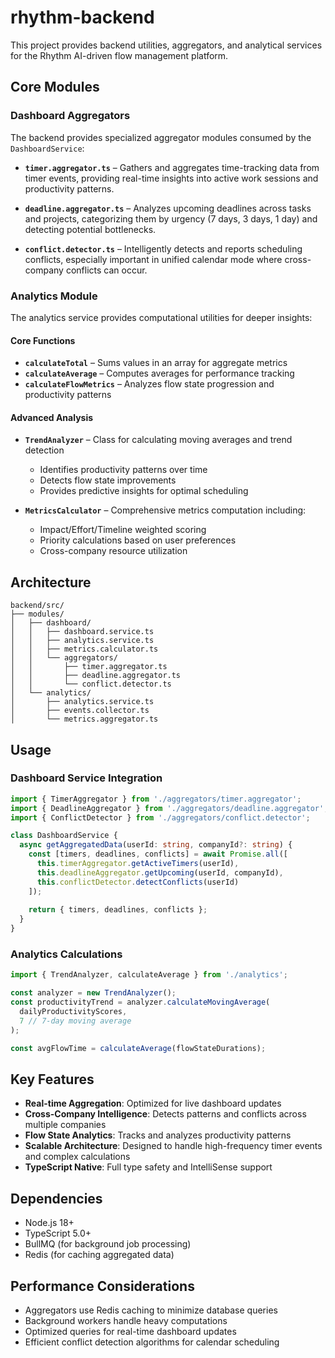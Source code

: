 # rhythm-backend

This project provides backend utilities, aggregators, and analytical services for the Rhythm AI-driven flow management platform.

## Core Modules

### Dashboard Aggregators
The backend provides specialized aggregator modules consumed by the `DashboardService`:

- **`timer.aggregator.ts`** – Gathers and aggregates time-tracking data from timer events, providing real-time insights into active work sessions and productivity patterns.

- **`deadline.aggregator.ts`** – Analyzes upcoming deadlines across tasks and projects, categorizing them by urgency (7 days, 3 days, 1 day) and detecting potential bottlenecks.

- **`conflict.detector.ts`** – Intelligently detects and reports scheduling conflicts, especially important in unified calendar mode where cross-company conflicts can occur.

### Analytics Module
The analytics service provides computational utilities for deeper insights:

#### Core Functions
- **`calculateTotal`** – Sums values in an array for aggregate metrics
- **`calculateAverage`** – Computes averages for performance tracking
- **`calculateFlowMetrics`** – Analyzes flow state progression and productivity patterns

#### Advanced Analysis
- **`TrendAnalyzer`** – Class for calculating moving averages and trend detection
  - Identifies productivity patterns over time
  - Detects flow state improvements
  - Provides predictive insights for optimal scheduling

- **`MetricsCalculator`** – Comprehensive metrics computation including:
  - Impact/Effort/Timeline weighted scoring
  - Priority calculations based on user preferences
  - Cross-company resource utilization

## Architecture

```
backend/src/
├── modules/
│   ├── dashboard/
│   │   ├── dashboard.service.ts
│   │   ├── analytics.service.ts
│   │   ├── metrics.calculator.ts
│   │   └── aggregators/
│   │       ├── timer.aggregator.ts
│   │       ├── deadline.aggregator.ts
│   │       └── conflict.detector.ts
│   └── analytics/
│       ├── analytics.service.ts
│       ├── events.collector.ts
│       └── metrics.aggregator.ts
```

## Usage

### Dashboard Service Integration
```typescript
import { TimerAggregator } from './aggregators/timer.aggregator';
import { DeadlineAggregator } from './aggregators/deadline.aggregator';
import { ConflictDetector } from './aggregators/conflict.detector';

class DashboardService {
  async getAggregatedData(userId: string, companyId?: string) {
    const [timers, deadlines, conflicts] = await Promise.all([
      this.timerAggregator.getActiveTimers(userId),
      this.deadlineAggregator.getUpcoming(userId, companyId),
      this.conflictDetector.detectConflicts(userId)
    ]);
    
    return { timers, deadlines, conflicts };
  }
}
```

### Analytics Calculations
```typescript
import { TrendAnalyzer, calculateAverage } from './analytics';

const analyzer = new TrendAnalyzer();
const productivityTrend = analyzer.calculateMovingAverage(
  dailyProductivityScores,
  7 // 7-day moving average
);

const avgFlowTime = calculateAverage(flowStateDurations);
```

## Key Features

- **Real-time Aggregation**: Optimized for live dashboard updates
- **Cross-Company Intelligence**: Detects patterns and conflicts across multiple companies
- **Flow State Analytics**: Tracks and analyzes productivity patterns
- **Scalable Architecture**: Designed to handle high-frequency timer events and complex calculations
- **TypeScript Native**: Full type safety and IntelliSense support

## Dependencies

- Node.js 18+
- TypeScript 5.0+
- BullMQ (for background job processing)
- Redis (for caching aggregated data)

## Performance Considerations

- Aggregators use Redis caching to minimize database queries
- Background workers handle heavy computations
- Optimized queries for real-time dashboard updates
- Efficient conflict detection algorithms for calendar scheduling